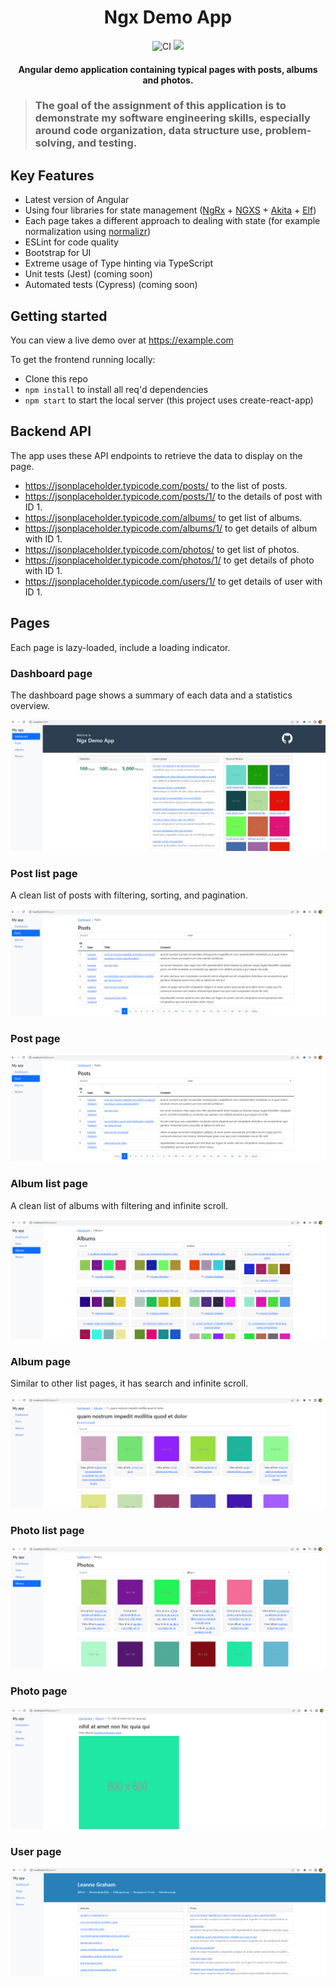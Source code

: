 <h1 align="center">Ngx Demo App</h1>

<p align="center">
  <img alt="CI" src="https://github.com/ildar-icoosoft/ngx-demo-app/workflows/CI/badge.svg">

  <a href="https://codecov.io/gh/ildar-icoosoft/ngx-demo-app">
    <img src="https://codecov.io/gh/ildar-icoosoft/ngx-demo-app/branch/master/graph/badge.svg?token=PWWEME2J5G"/>
  </a>
</p>

<h4 align="center">Angular demo application containing typical pages with posts, albums and photos.</h4>

> ### The goal of the assignment of this application is to demonstrate my software engineering skills, especially around code organization, data structure use, problem-solving, and testing.

## Key Features

- Latest version of Angular
- Using four libraries for state management ([NgRx](https://ngrx.io/docs) + [NGXS](https://ngxs.io/) + [Akita](https://opensource.salesforce.com/akita/docs/store) + [Elf](https://ngneat.github.io/elf/))
- Each page takes a different approach to dealing with state (for example normalization using [normalizr](https://github.com/paularmstrong/normalizr))
- ESLint for code quality
- Bootstrap for UI
- Extreme usage of Type hinting via TypeScript
- Unit tests (Jest) (coming soon)
- Automated tests (Cypress) (coming soon)

## Getting started

You can view a live demo over at https://example.com

To get the frontend running locally:

- Clone this repo
- `npm install` to install all req'd dependencies
- `npm start` to start the local server (this project uses create-react-app)

## Backend API

The app uses these API endpoints to retrieve the data to display on the page.

- https://jsonplaceholder.typicode.com/posts/ to the list of posts.
- https://jsonplaceholder.typicode.com/posts/1/ to the details of post with ID 1.
- https://jsonplaceholder.typicode.com/albums/ to get list of albums.
- https://jsonplaceholder.typicode.com/albums/1/ to get details of album with ID 1.
- https://jsonplaceholder.typicode.com/photos/ to get list of photos.
- https://jsonplaceholder.typicode.com/photos/1/ to get details of photo with ID 1.
- https://jsonplaceholder.typicode.com/users/1/ to get details of user with ID 1.

## Pages

Each page is lazy-loaded, include a loading indicator.

### Dashboard page

The dashboard page shows a summary of each data and a statistics overview.

![screenshot](https://raw.githubusercontent.com/ildar-icoosoft/ngx-demo-app/master/src/assets/screenshots/dashboard.png)

### Post list page

A clean list of posts with filtering, sorting, and pagination.

![screenshot](https://raw.githubusercontent.com/ildar-icoosoft/ngx-demo-app/master/src/assets/screenshots/post-list.png)

### Post page

![screenshot](https://raw.githubusercontent.com/ildar-icoosoft/ngx-demo-app/master/src/assets/screenshots/post-list.png)

### Album list page

A clean list of albums with filtering and infinite scroll.

![screenshot](https://raw.githubusercontent.com/ildar-icoosoft/ngx-demo-app/master/src/assets/screenshots/album-list.png)

### Album page

Similar to other list pages, it has search and infinite scroll.

![screenshot](https://raw.githubusercontent.com/ildar-icoosoft/ngx-demo-app/master/src/assets/screenshots/album.png)

### Photo list page

![screenshot](https://raw.githubusercontent.com/ildar-icoosoft/ngx-demo-app/master/src/assets/screenshots/photo-list.png)

### Photo page

![screenshot](https://raw.githubusercontent.com/ildar-icoosoft/ngx-demo-app/master/src/assets/screenshots/photo.png)

### User page

![screenshot](https://raw.githubusercontent.com/ildar-icoosoft/ngx-demo-app/master/src/assets/screenshots/user.png)
